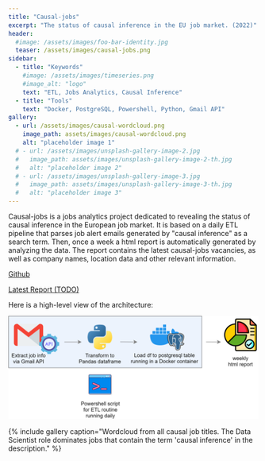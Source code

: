```yaml
---
title: "Causal-jobs"
excerpt: "The status of causal inference in the EU job market. (2022)"
header:
  #image: /assets/images/foo-bar-identity.jpg
  teaser: /assets/images/causal-jobs.png
sidebar:
  - title: "Keywords"
    #image: /assets/images/timeseries.png
    #image_alt: "logo"
    text: "ETL, Jobs Analytics, Causal Inference"
  - title: "Tools"
    text: "Docker, PostgreSQL, Powershell, Python, Gmail API"
gallery:
  - url: /assets/images/causal-wordcloud.png
    image_path: assets/images/causal-wordcloud.png
    alt: "placeholder image 1"
  # - url: /assets/images/unsplash-gallery-image-2.jpg
  #   image_path: assets/images/unsplash-gallery-image-2-th.jpg
  #   alt: "placeholder image 2"
  # - url: /assets/images/unsplash-gallery-image-3.jpg
  #   image_path: assets/images/unsplash-gallery-image-3-th.jpg
  #   alt: "placeholder image 3"
---
```


Causal-jobs is a jobs analytics project dedicated to revealing 
the status of causal inference in the European job market.
It is based on a daily ETL pipeline that parses job alert emails 
generated by "causal inference" as a search term.
Then, once a week a html report is automatically generated by analyzing the data.
The report contains the latest causal-jobs vacancies, as well as company names,
location data and other relevant information.

[Github](https://github.com/ggiannarakis/causal-jobs)

[Latest Report (TODO)](about:blank)

Here is a high-level view of the architecture:

![](/assets/images/architecture-transparent.png)

{% include gallery caption="Wordcloud from all causal job titles. 
The Data Scientist role dominates jobs that contain the term 'causal inference'
in the description." %}